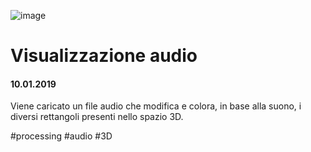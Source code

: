 ![image](https://github.com/KeremTurkyilmaz/TypeMismatchSketches/blob/master/Visualizzazione%20musicale/image/VisualizzazioneAudio.png)

# Visualizzazione audio

#### 10.01.2019

Viene caricato un file audio che modifica e colora, in base alla suono, i diversi rettangoli presenti nello spazio 3D.

\#processing \#audio \#3D 
